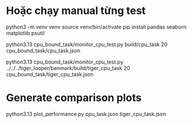 # Hoặc chạy manual từng test
python3 -m venv venv
source venv/bin/activate
pip install pandas seaborn matplotlib psutil

python3.13 cpu_bound_task/monitor_cpu_test.py build/cpu_task 20 cpu_bound_task/cpu_task.json

python3.13 cpu_bound_task/monitor_cpu_test.py ../../../tiger_looper/benmark/build/tiger_cpu_task 20 cpu_bound_task/tiger_cpu_task.json

# Generate comparison plots
python3.13 plot_performance.py cpu_task.json tiger_cpu_task.json